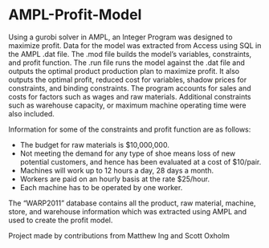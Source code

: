 # AMPL-Profit-Model

Using a gurobi solver in AMPL, an Integer Program was designed to maximize profit. Data for the model was extracted from Access using SQL in the AMPL .dat file. The .mod file builds the model’s variables, constraints, and profit function. The .run file runs the model against the .dat file and outputs the optimal product production plan to maximize profit. It also outputs the optimal profit, reduced cost for variables, shadow prices for constraints, and binding constraints. 
The program accounts for sales and costs for factors such as wages and raw materials. Additional constraints such as warehouse capacity, or maximum machine operating time were also included. 

Information for some of the constraints and profit function are as follows:
* The budget for raw materials is $10,000,000.
* Not meeting the demand for any type of shoe means loss of new potential customers, and hence has been evaluated at a cost of $10/pair. 
* Machines will work up to 12 hours a day, 28 days a month. 
* Workers are paid on an hourly basis at the rate $25/hour. 
* Each machine has to be operated by one worker.

The “WARP2011” database contains all the product, raw material, machine, store, and warehouse information which was extracted using AMPL and used to create the profit model. 

Project made by contributions from Matthew Ing and Scott Oxholm
